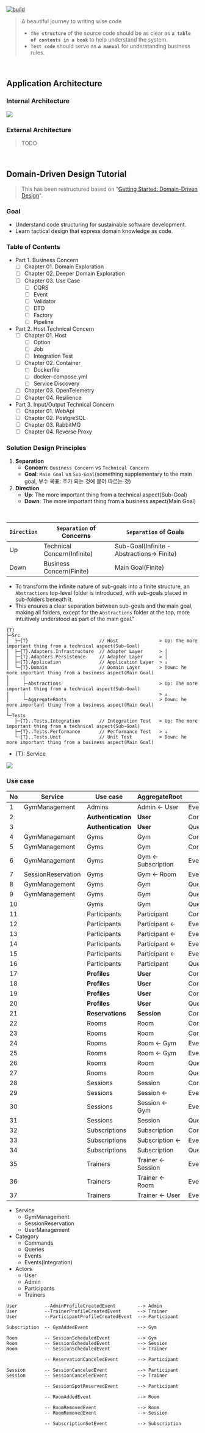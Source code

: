 [![build](https://github.com/hhko/better-code-with-ddd/actions/workflows/build.yml/badge.svg)](https://github.com/hhko/better-code-with-ddd/actions/workflows/build.yml)

> A beautiful journey to writing wise code
> - **`The structure`** of the source code should be as clear as **`a table of contents in a book`** to help understand the system.
> - **`Test code`** should serve as **`a manual`** for understanding business rules.

<br/>

## Application Architecture

### Internal Architecture
![](./01-architecture/part1-overview/ch04-internal-architecture/.images/Architecture.Internal.png)

### External Architecture
> TODO

<br/>

## Domain-Driven Design Tutorial

> This has been restructured based on "[Getting Started: Domain-Driven Design](https://dometrain.com/course/getting-started-domain-driven-design-ddd/?ref=dometrain-github&promo=getting-started-domain-driven-design)".

### Goal
- Understand code structuring for sustainable software development.
- Learn tactical design that express domain knowledge as code.

### Table of Contents
- Part 1. Business Concern
  - [ ] Chapter 01. Domain Exploration
  - [ ] Chapter 02. Deeper Domain Exploration
  - [ ] Chapter 03. Use Case
    - [ ] CQRS
    - [ ] Event
    - [ ] Validator
    - [ ] DTO
    - [ ] Factory
    - [ ] Pipeline
- Part 2. Host Technical Concern
  - [ ] Chapter 01. Host
    - [ ] Option
    - [ ] Job
    - [ ] Integration Test
  - [ ] Chapter 02. Container
    - [ ] Dockerfile
    - [ ] docker-compose.yml
    - [ ] Service Discovery
  - [ ] Chapter 03. OpenTelemetry
  - [ ] Chapter 04. Resilience
- Part 3. Input/Output Technical Concern
  - [ ] Chapter 01. WebApi
  - [ ] Chapter 02. PostgreSQL
  - [ ] Chapter 03. RabbitMQ
  - [ ] Chapter 04. Reverse Proxy

### Solution Design Principles

1. **Separation**
   - **Concern**: `Business Concern` vs `Technical Concern`
   - **Goal**: `Main Goal` vs `Sub-Goal`(something supplementary to the main goal, 부수 목표: 주가 되는 것에 붙어 따르는 것)
1. **Direction**
   - **Up**: The more important thing from a technical aspect(Sub-Goal)
   - **Down**: The more important thing from a business aspect(Main Goal)

<br/>

| `Direction` | `Separation` of Concerns    | `Separation` of Goals                     |
| ---         | ---                         | ---                                       |
| Up          | Technical Concern(Infinite) | Sub-Goal(Infinite -Abstractions-> Finite) |
| Down        | Business Concern(Finite)    | Main Goal(Finite)                         |

- To transform the infinite nature of sub-goals into a finite structure, an `Abstractions` top-level folder is introduced, with sub-goals placed in sub-folders beneath it.
- This ensures a clear separation between sub-goals and the main goal, making all folders, except for the `Abstractions` folder at the top, more intuitively understood as part of the main goal."

```
{T}
├─Src
│  ├─{T}                          // Host               > Up: The more important thing from a technical aspect(Sub-Goal)
│  ├─{T}.Adapters.Infrastructure  // Adapter Layer      > │
│  ├─{T}.Adapters.Persistence     // Adapter Layer      > │
│  ├─{T}.Application              // Application Layer  > ↓
│  └─{T}.Domain                   // Domain Layer       > Down: he more important thing from a business aspect(Main Goal)
│     │
│     ├─Abstractions                                    > Up: The more important thing from a technical aspect(Sub-Goal)
│     │                                                 > ↓
│     └─AggregateRoots                                  > Down: he more important thing from a business aspect(Main Goal)
│
└─Tests
   ├─{T}..Tests.Integration       // Integration Test   > Up: The more important thing from a technical aspect(Sub-Goal)
   ├─{T}..Tests.Performance       // Performance Test   > ↓
   └─{T}..Tests.Unit              // Unit Test          > Down: he more important thing from a business aspect(Main Goal)
```
- {T}: Service

![](./03-tutorial/ddd-basic/.images/SolutionDesignExample.png)

### Use case

| No | Service            | Use case           | AggregateRoot        | Category            | Name                           |
|----|--------------------|--------------------|-------------------   |---------------------|--------------------------------|
| 1  | GymManagement      | Admins             | Admin <- User        | Events(Integration) | AdminProfileCreatedEvent       |
| 2  |                    | **Authentication** | **User**             | Commands            | Register                       |
| 3  |                    | **Authentication** | **User**             | Queries             | Login                          |
| 4  | GymManagement      | Gyms               | Gym                  | Commands            | AddTrainer                     |
| 5  | GymManagement      | Gyms               | Gym                  | Commands            | CreateGym                      |
| 6  | GymManagement      | Gyms               | Gym <- Subscription  | Events              | GymAddedEvent                  |
| 7  | SessionReservation | Gyms               | Gym <- Room          | Events(Integration) | SessionScheduledEvent          |
| 8  | GymManagement      | Gyms               | Gym                  | Queries             | GetGym                         |
| 9  | GymManagement      | Gyms               | Gym                  | Queries             | ListGyms                       |
| 10 |                    | Gyms               | Gym                  | Queries             | ListSessions                   |
| 11 |                    | Participants       | Participant          | Commands            | CancelReservation              |
| 12 |                    | Participants       | Participant <-       | Events              | ReservationCanceledEvent       |
| 13 |                    | Participants       | Participant <-       | Events              | SessionCanceledEvent           |
| 14 |                    | Participants       | Participant <-       | Events              | SessionSpotReservedEvent       |
| 15 |                    | Participants       | Participant <-       | Events(Integration) | ParticipantProfileCreatedEvent |
| 16 |                    | Participants       | Participant          | Queries             | ListParticipantSessions        |
| 17 |                    | **Profiles**       | **User**             | Commands            | CreateAdminProfile             |
| 18 |                    | **Profiles**       | **User**             | Commands            | CreateParticipantProfile       |
| 19 |                    | **Profiles**       | **User**             | Commands            | CreateTrainerProfile           |
| 20 |                    | **Profiles**       | **User**             | Queries             | ListProfiles                   |
| 21 |                    | **Reservations**   | **Session**          | Commands            | CreateReservation              |
| 22 |                    | Rooms              | Room                 | Commands            | CreateRoom                     |
| 23 |                    | Rooms              | Room                 | Commands            | DeleteRoom                     |
| 24 |                    | Rooms              | Room <- Gym          | Events(Integration) | RoomAddedEvent                 |
| 25 |                    | Rooms              | Room <- Gym          | Events(Integration) | RoomRemovedEvent               |
| 26 |                    | Rooms              | Room                 | Queries             | GetRoom                        |
| 27 |                    | Rooms              | Room                 | Queries             | ListRooms                      |
| 28 |                    | Sessions           | Session              | Commands            | CreateSession                  |
| 29 |                    | Sessions           | Session <-           | Events              | SessionScheduledEvent          |
| 30 |                    | Sessions           | Session <- Gym       | Events(Integration) | RoomRemovedEvent               |
| 31 |                    | Sessions           | Session              | Queries             | GetSession                     |
| 32 |                    | Subscriptions      | Subscription         | Commands            | CreateSubscription             |
| 33 |                    | Subscriptions      | Subscription <-      | Events              | SubscriptionSetEvent           |
| 34 |                    | Subscriptions      | Subscription         | Queries             | ListSubscriptions              |
| 35 |                    | Trainers           | Trainer <- Session   | Events              | SessionCanceledEvent           |
| 36 |                    | Trainers           | Trainer <- Room      | Events              | SessionScheduledEvent          |
| 37 |                    | Trainers           | Trainer <- User      | Events(Integration) | TrainerProfileCreatedEvent     |

- Service
  - GymManagement
  - SessionReservation
  - UserManagement
- Category
  - Commands
  - Queries
  - Events
  - Events(Integration)
- Actors
  - User
  - Admin
  - Participants
  - Trainers


```
User          --AdminProfileCreatedEvent        --> Admin
User          --TrainerProfileCreatedEvent      --> Trainer
User          --ParticipantProfileCreatedEvent  --> Participant

Subscription  -- GymAddedEvent                  --> Gym

Room          -- SessionScheduledEvent          --> Gym
Room          -- SessionScheduledEvent          --> Session
Room          -- SessionScheduledEvent          --> Trainer

              -- ReservationCanceledEvent       --> Participant

Session       -- SessionCanceledEvent           --> Participant
Session       -- SessionCanceledEvent           --> Trainer

              -- SessionSpotReservedEvent       --> Participant

              -- RoomAddedEvent                 --> Room

              -- RoomRemovedEvent               --> Room
              -- RoomRemovedEvent               --> Session

              -- SubscriptionSetEvent           --> Subscription
```